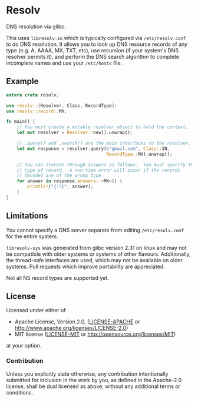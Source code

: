 # Resolv

DNS resolution via glibc.

This uses `libresolv.so` which is typically configured via `/etc/resolv.conf` to do DNS
resolution.  It allows you to look up DNS resource records of any type (e.g. A, AAAA, MX, TXT,
etc), use recursion (if your system's DNS resolver permits it), and perform the DNS search
algorithm to complete incomplete names and use your `/etc/hosts` file.

## Example

````rust
extern crate resolv;

use resolv::{Resolver, Class, RecordType};
use resolv::record::MX;

fn main() {
    // You must create a mutable resolver object to hold the context.
    let mut resolver = Resolver::new().unwrap();

    // .query() and .search() are the main interfaces to the resolver.
    let mut response = resolver.query(b"gmail.com", Class::IN,
                                      RecordType::MX).unwrap();

    // You can iterate through answers as follows.  You must specify the
    // type of record.  A run-time error will occur if the records
    // decoded are of the wrong type.
    for answer in response.answers::<MX>() {
        println!("{:?}", answer);
    }
}
````

## Limitations

You cannot specify a DNS server separate from editing `/etc/resolv.conf` for the entire
system.

`libresolv-sys` was generated from glibc version 2.31 on linux and may not be compatible with
older systems or systems of other flavours.  Additionally, the thread-safe interfaces are used,
which may not be available on older systems.  Pull requests which improve portability are
appreciated.

Not all NS record types are supported yet.

## License

Licensed under either of

 * Apache License, Version 2.0, ([LICENSE-APACHE](LICENSE-APACHE) or http://www.apache.org/licenses/LICENSE-2.0)
 * MIT license ([LICENSE-MIT](LICENSE-MIT) or http://opensource.org/licenses/MIT)

at your option.

### Contribution

Unless you explicitly state otherwise, any contribution intentionally submitted
for inclusion in the work by you, as defined in the Apache-2.0 license, shall
be dual licensed as above, without any additional terms or conditions.
